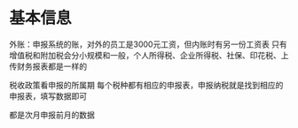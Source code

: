 # 基本信息

外账：申报系统的账，对外的员工是3000元工资，但内账时有另一份工资表
只有增值税和附加税会分小规模和一般，个人所得税、企业所得税、社保、印花税、上传财务报表都是一样的

税收政策看申报的所属期
每个税种都有相应的申报表，申报纳税就是找到相应的申报表，填写数据即可


都是次月申报前月的数据

